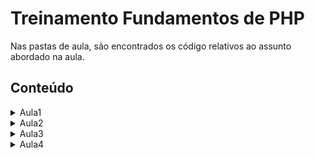 # Treinamento Fundamentos de PHP 

Nas pastas de aula, são encontrados os código relativos ao assunto abordado na aula.

## Conteúdo
<details><summary>Aula1</summary>

- Apresentação
- Introdução à linguagem PHP
- Variáveis, constantes e tipos de dados
</details>

<details><summary>Aula2</summary>

- Revisão
- Operadores aritméticos
- Operadores de comparação 
- Operadores lógicos
- Estrutura de controle: 
    - if, else, elseif, 
    - switch
- Laço de repetição:
    - while, 
    - do-while, 
    - for, foreach
- Atividade 1
- Desafio 1

</details>

<details><summary>Aula3</summary>

- Revisão
- Funções definidas pelo usuário
- Argumentos de função
- Escopo
- Funções anônimas (closure / lambda)
- Função seta (arrow function)
- Inclusão de arquivos (include, require)
- PHP na web
- Atividade 2

</details>

<details><summary>Aula4</summary>

- Revisão
- PHP na web: pegando dados do formulário
- Pilha de execução (Call Stack)
- Erros e Exceções
- Tratamento de exceções
- Lançamento de exceções personalizada
- Atividade 3

</details>
